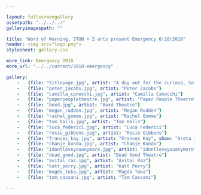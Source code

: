 ```yaml
---

layout: fullscreengallery
assetpath: "../../../"
galleryimagespath: ""

title: "Word of Warning, STUN + Z-arts present Emergency 6|10|2018"
header: <img src="logo.png">
stylesheet: gallery.css

more_link: Emergency 2018
more_url: "../../current/2018-emergency"

gallery:
    -   {file: "titlepage.jpg", artist: "A day out for the curious, Sat 6 Oct at Z-arts.", show: "<small>Lise Boucon by Manuel Vason</small>"}
    -   {file: "peter_jacobs.jpg", artist: "Peter Jacobs"}
    -   {file: "camilla_canocchi.jpg", artist: "Camilla Canocchi"}
    -   {file: "paperpeopletheatre.jpg", artist: "Paper People Theatre"}
    -   {file: "boxd.jpg", artist: "Boxd Theatre"}
    -   {file: "megan_rudden.jpg", artist: "Megan Rudden"}
    -   {file: "rachel_gomme.jpg", artist: "Rachel Gomme"}
    -   {file: "tom_halls.jpg", artist: "Tom Halls"}
    -   {file: "luca_federici.jpg", artist: "Luca Federici"}
    -   {file: "rosie_gibbens.jpg", artist: "Rosie Gibbens"}
    -   {file: "frances_kay.jpg", artist: "Frances Kay", show: "Greta Jokūbauskaitė"}
    -   {file: "chanje_kunda.jpg", artist: "Chanje Kunda"}
    -   {file: "idontloveyouanymore.jpg", artist: "idontloveyouanymore"}
    -   {file: "dead_good.jpg", artist: "Dead Good Theatre"}
    -   {file: "avital_raz.jpg", artist: "Avital Raz"}
    -   {file: "katt_perry.jpg", artist: "Katt Perry"}
    -   {file: "magda_tuka.jpg", artist: "Magda Tuka"}
    -   {file: "tom_cassani.jpg", artist: "Tom Cassani"}
     
---
```

